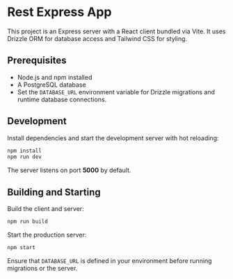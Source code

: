 # Rest Express App

This project is an Express server with a React client bundled via Vite. It uses Drizzle ORM for database access and Tailwind CSS for styling.

## Prerequisites

- Node.js and npm installed
- A PostgreSQL database
- Set the `DATABASE_URL` environment variable for Drizzle migrations and runtime database connections.

## Development

Install dependencies and start the development server with hot reloading:

```bash
npm install
npm run dev
```

The server listens on port **5000** by default.

## Building and Starting

Build the client and server:

```bash
npm run build
```

Start the production server:

```bash
npm start
```

Ensure that `DATABASE_URL` is defined in your environment before running migrations or the server.

